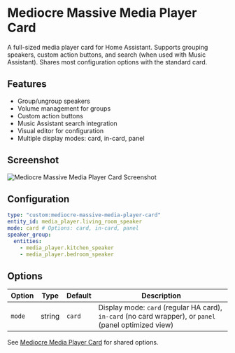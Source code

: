 # Mediocre Massive Media Player Card

A full-sized media player card for Home Assistant. Supports grouping speakers, custom action buttons, and search (when used with Music Assistant). Shares most configuration options with the standard card.

## Features
- Group/ungroup speakers
- Volume management for groups
- Custom action buttons
- Music Assistant search integration
- Visual editor for configuration
- Multiple display modes: card, in-card, panel

## Screenshot
![Mediocre Massive Media Player Card Screenshot](https://github.com/user-attachments/assets/793f9b8f-032b-4309-b8ef-1f38935e448a)

## Configuration
```yaml
type: "custom:mediocre-massive-media-player-card"
entity_id: media_player.living_room_speaker
mode: card # Options: card, in-card, panel
speaker_group:
  entities:
    - media_player.kitchen_speaker
    - media_player.bedroom_speaker
```

## Options
| Option | Type   | Default | Description                                                                                            |
| ------ | ------ | ------- | ------------------------------------------------------------------------------------------------------ |
| `mode` | string | `card`  | Display mode: `card` (regular HA card), `in-card` (no card wrapper), or `panel` (panel optimized view) |

See [Mediocre Media Player Card](./mediocre-media-player-card.md) for shared options.
